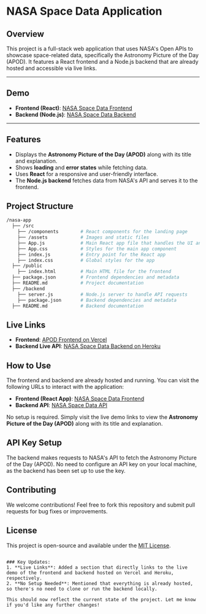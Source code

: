 # NASA Space Data Application

## Overview
 This project is a full-stack web application that uses NASA's Open APIs to showcase space-related data, specifically the Astronomy Picture of the Day (APOD). It features a React frontend and a Node.js backend that are already hosted and accessible via live links.

---

## Demo

- **Frontend (React)**: [NASA Space Data Frontend](https://nasa-frontend-apod.vercel.app/)
- **Backend (Node.js)**: [NASA Space Data Backend](https://nasa-backend-ananya-8a0f587afdfc.herokuapp.com/)
---

## Features

- Displays the **Astronomy Picture of the Day (APOD)** along with its title and explanation.
- Shows **loading** and **error states** while fetching data.
- Uses **React** for a responsive and user-friendly interface.
- The **Node.js backend** fetches data from NASA's API and serves it to the frontend.

## Project Structure

```bash
/nasa-app
  ├── /src
    ├── /components        # React components for the landing page
    ├── /assets            # Images and static files
    ├── App.js             # Main React app file that handles the UI and logic
    ├── App.css            # Styles for the main app component
    ├── index.js           # Entry point for the React app
    ├── index.css          # Global styles for the app
  ├── /public
    ├── index.html         # Main HTML file for the frontend
  ├── package.json         # Frontend dependencies and metadata
  ├── README.md            # Project documentation
  ├── /backend
    ├── server.js          # Node.js server to handle API requests
    ├── package.json       # Backend dependencies and metadata
  ├── README.md            # Backend documentation
```

## Live Links

-  **Frontend**: [APOD Frontend on Vercel](https://nasa-frontend-apod.vercel.app/)
- **Backend Live API**: [NASA Space Data Backend on Heroku](https://nasa-backend-ananya-8a0f587afdfc.herokuapp.com/)

## How to Use

The frontend and backend are already hosted and running. You can visit the following URLs to interact with the application:

- **Frontend (React App)**: [NASA Space Data Frontend](https://nasa-frontend-apod.vercel.app/)
- **Backend API**: [NASA Space Data API](https://nasa-backend-ananya-8a0f587afdfc.herokuapp.com/)

No setup is required. Simply visit the live demo links to view the **Astronomy Picture of the Day (APOD)** along with its title and explanation.

## API Key Setup

The backend makes requests to NASA's API to fetch the Astronomy Picture of the Day (APOD). No need to configure an API key on your local machine, as the backend has been set up to use the key.

## Contributing

We welcome contributions! Feel free to fork this repository and submit pull requests for bug fixes or improvements.

## License

This project is open-source and available under the [MIT License](LICENSE).
```

### Key Updates:
1. **Live Links**: Added a section that directly links to the live demo of the frontend and backend hosted on Vercel and Heroku, respectively.
2. **No Setup Needed**: Mentioned that everything is already hosted, so there's no need to clone or run the backend locally.

This should now reflect the current state of the project. Let me know if you'd like any further changes!

